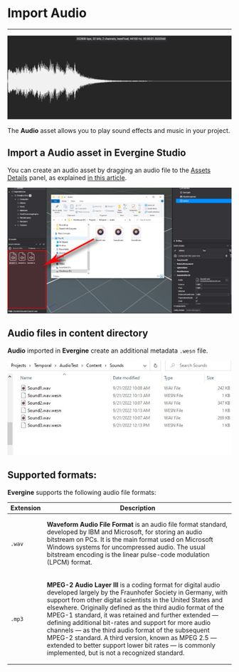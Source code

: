 # Import Audio
---
![Audio header](images/importAudios.jpg)

The **Audio** asset allows you to play sound effects and music in your project.

## Import a Audio asset in Evergine Studio
You can create an audio asset by dragging an audio file to the [Assets Details](../evergine_studio/interface.md) panel, as explained [in this article](../evergine_studio/assets/create.md).

![Create new audio menu option](images/import_audio.jpg)

## Audio files in content directory
**Audio** imported in **Evergine** create an additional metadata `.wesn` file.

![Audio file](images/audioFile.jpg)

## Supported formats:
**Evergine** supports the following audio file formats:


| Extension |  Description | 
| ----| ----| 
| `.wav`| <div><p>**Waveform Audio File Format** is an audio file format standard, developed by IBM and Microsoft, for storing an audio bitstream on PCs. It is the main format used on Microsoft Windows systems for uncompressed audio. The usual bitstream encoding is the linear pulse-code modulation (LPCM) format. </p></div>|
| `.mp3` | <div><p>**MPEG-2 Audio Layer III** is a coding format for digital audio developed largely by the Fraunhofer Society in Germany, with support from other digital scientists in the United States and elsewhere. Originally defined as the third audio format of the MPEG-1 standard, it was retained and further extended — defining additional bit-rates and support for more audio channels — as the third audio format of the subsequent MPEG-2 standard. A third version, known as MPEG 2.5 — extended to better support lower bit rates — is commonly implemented, but is not a recognized standard.</p> 